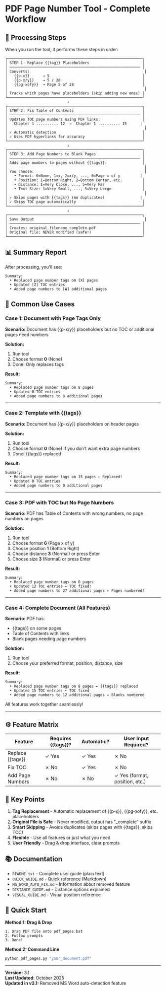 # PDF Page Number Tool - Complete Workflow

## 🔄 Processing Steps

When you run the tool, it performs these steps in order:

```
┌─────────────────────────────────────────────────────────────┐
│ STEP 1: Replace {{tag}} Placeholders                        │
│ ─────────────────────────────────────────────────────────── │
│ Converts:                                                    │
│   {{p-x}}      → 5                                          │
│   {{p-x/y}}    → 5 / 28                                     │
│   {{pg-xofy}}  → Page 5 of 28                               │
│                                                              │
│ Tracks which pages have placeholders (skip adding new ones) │
└─────────────────────────────────────────────────────────────┘
                            ↓
┌─────────────────────────────────────────────────────────────┐
│ STEP 2: Fix Table of Contents                               │
│ ─────────────────────────────────────────────────────────── │
│ Updates TOC page numbers using PDF links:                   │
│   Chapter 1 .......... 12  →  Chapter 1 .......... 15      │
│                                                              │
│ ✓ Automatic detection                                       │
│ ✓ Uses PDF hyperlinks for accuracy                          │
└─────────────────────────────────────────────────────────────┘
                            ↓
┌─────────────────────────────────────────────────────────────┐
│ STEP 3: Add Page Numbers to Blank Pages                     │
│ ─────────────────────────────────────────────────────────── │
│ Adds page numbers to pages without {{tags}}:                │
│                                                              │
│ You choose:                                                  │
│   • Format: 0=None, 1=x, 2=x/y, ..., 6=Page x of y         │
│   • Position: 1=Bottom Right, 2=Bottom Center, etc.         │
│   • Distance: 1=Very Close, ..., 5=Very Far                 │
│   • Text Size: 1=Very Small, ..., 5=Very Large              │
│                                                              │
│ ✓ Skips pages with {{tags}} (no duplicates)                │
│ ✓ Skips TOC page automatically                              │
└─────────────────────────────────────────────────────────────┘
                            ↓
┌─────────────────────────────────────────────────────────────┐
│ Save Output                                                  │
│ ─────────────────────────────────────────────────────────── │
│ Creates: original_filename_complete.pdf                     │
│ Original file: NEVER modified (safe!)                       │
└─────────────────────────────────────────────────────────────┘
```

## 📊 Summary Report

After processing, you'll see:

```
Summary:
  • Replaced page number tags on [X] pages
  • Updated [Z] TOC entries
  • Added page numbers to [W] additional pages
```

## 🎯 Common Use Cases

### Case 1: Document with Page Tags Only  
**Scenario:** Document has {{p-x/y}} placeholders but no TOC or additional pages need numbers

**Solution:**
1. Run tool
2. Choose format **0** (None)
3. Done! Only replaces tags

**Result:**
```
Summary:
  • Replaced page number tags on 8 pages
  • Updated 0 TOC entries
  • Added page numbers to 0 additional pages
```

---

### Case 2: Template with {{tags}}
**Scenario:** Document has {{p-x/y}} placeholders on header pages

**Solution:**
1. Run tool
2. Choose format **0** (None) if you don't want extra page numbers
3. Done! {{tags}} replaced

**Result:**
```
Summary:
  • Replaced page number tags on 15 pages ← Replaced!
  • Updated 0 TOC entries
  • Added page numbers to 0 additional pages
```

---

### Case 3: PDF with TOC but No Page Numbers
**Scenario:** PDF has Table of Contents with wrong numbers, no page numbers on pages

**Solution:**
1. Run tool
2. Choose format **6** (Page x of y)
3. Choose position **1** (Bottom Right)
4. Choose distance **3** (Normal) or press Enter
5. Choose size **3** (Normal) or press Enter

**Result:**
```
Summary:
  • Replaced page number tags on 0 pages
  • Updated 12 TOC entries ← TOC fixed!
  • Added page numbers to 27 additional pages ← Pages numbered!
```

---

### Case 4: Complete Document (All Features)
**Scenario:** PDF has:
- {{tags}} on some pages
- Table of Contents with links
- Blank pages needing page numbers

**Solution:**
1. Run tool
2. Choose your preferred format, position, distance, size

**Result:**
```
Summary:
  • Replaced page number tags on 8 pages ← {{tags}} replaced
  • Updated 15 TOC entries ← TOC fixed
  • Added page numbers to 12 additional pages ← Blanks numbered
```

All features work together seamlessly!

---

## ⚙️ Feature Matrix

| Feature | Requires {{tags}}? | Automatic? | User Input Required? |
|---------|-------------------|------------|---------------------|
| Replace {{tags}} | ✓ Yes | ✓ Yes | ✗ No |
| Fix TOC | ✗ No | ✓ Yes | ✗ No |
| Add Page Numbers | ✗ No | ✗ No | ✓ Yes (format, position, etc.) |

## 🔑 Key Points

1. **Tag Replacement** - Automatic replacement of {{p-x}}, {{pg-xofy}}, etc. placeholders
2. **Original File is Safe** - Never modified, output has "_complete" suffix
3. **Smart Skipping** - Avoids duplicates (skips pages with {{tags}}, skips TOC)
4. **Flexible** - Use all features or just what you need
5. **User Friendly** - Drag & drop interface, clear prompts

## 📚 Documentation

- `README.txt` - Complete user guide (plain text)
- `QUICK_GUIDE.md` - Quick reference (Markdown)
- `MS_WORD_AUTO_FIX.md` - Information about removed feature
- `DISTANCE_GUIDE.md` - Distance options explained
- `VISUAL_GUIDE.md` - Visual position reference

## 🚀 Quick Start

**Method 1: Drag & Drop**
```
1. Drag PDF file onto pdf_pages.bat
2. Follow prompts
3. Done!
```

**Method 2: Command Line**
```bash
python pdf_pages.py "your_document.pdf"
```

---

**Version:** 3.1  
**Last Updated:** October 2025  
**Updated in v3.1:** Removed MS Word auto-detection feature
